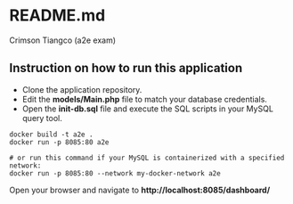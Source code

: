 # README.md

Crimson Tiangco (a2e exam)

## Instruction on how to run this application

- Clone the application repository.
- Edit the **models/Main.php** file to match your database credentials.
- Open the **init-db.sql** file and execute the SQL scripts in your MySQL query tool.

```
docker build -t a2e .
docker run -p 8085:80 a2e

# or run this command if your MySQL is containerized with a specified network:
docker run -p 8085:80 --network my-docker-network a2e
```

Open your browser and navigate to **http://localhost:8085/dashboard/**
